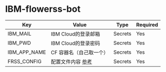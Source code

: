 # IBM-flowerss-bot


Key | Value | Type | Required
-- | -- | -- | --
IBM_MAIL | IBM Cloud的登录邮箱 | Secrets | Yes
IBM_PWD | IBM Cloud的登录密码 | Secrets | Yes
IBM_APP_NAME | CF 容器名（自己取一个） | Secrets | Yes
FRSS_CONFIG | 配置文件内容 [参考](https://flowerss-bot.now.sh/#/install?id=%e9%85%8d%e7%bd%ae) | Secrets | Yes